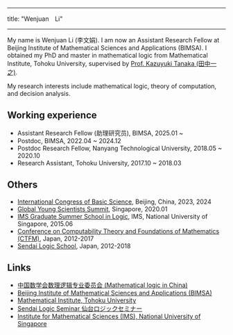 
---
title: "Wenjuan　Li"

---

My name is Wenjuan Li (李文娟). I am now an Assistant Research Fellow at Beijing Institute of Mathematical Sciences and Applications (BIMSA).  I obtained my PhD and master in mathematical logic from Mathematical Institute, Tohoku University, supervised by [Prof. Kazuyuki Tanaka (田中一之)](https://sendailogic.com/tanaka.html). 

My research interests include mathematical logic, theory of computation, and decision analysis.

## Working experience
- Assistant Research Fellow (助理研究员), BIMSA, 2025.01 ~ 
- Postdoc, BIMSA, 2022.04 ~ 2024.12
- Postdoc Research Fellow, Nanyang Technological University, 2018.05 ~ 2020.10
- Research Assistant, Tohoku University, 2017.10 ~ 2018.03

## Others
- [International Congress of Basic Science](https://www.icbs.cn), Beijing, China, 2023, 2024
- [Global Young Scientists Summit](https://gyss.nrf.gov.sg/), Singapore, 2020.01
- [IMS Graduate Summer School in Logic](https://imsarchives.nus.edu.sg/oldwww/Programs/015logicss/ss.html), IMS, National University of Singapore, 2015.06
- [Conference on Computability Theory and Foundations of Mathematics (CTFM)](https://sendailogic.com/ctfm/), Japan,  2012-2017
- [Sendai Logic School](https://sendailogic.com/sls/), Japan, 2012-2018

## Links
- [中国数学会数理逻辑专业委员会 (Mathematical logic in China)](https://logic.nankai.edu.cn/china/main.htm)
- [Beijing Institute of Mathematical Sciences and Applications (BIMSA)](http://www.bimsa.cn/wzsy)
- [Mathematical Institute, Tohoku University](http://www.math.tohoku.ac.jp/)
- [Sendai Logic Seminar 仙台ロジックセミナー](https://sites.google.com/view/sendai-logic/)
- [Institute for Mathematical Sciences (IMS), National University of Singapore](https://ims.nus.edu.sg/)
